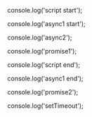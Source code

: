 console.log('script start');

console.log('async1 start');

console.log('async2');

console.log('promise1');

console.log('script end');



console.log('async1 end');

console.log('promise2');


console.log('setTimeout');